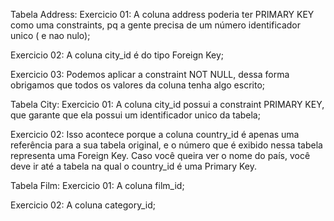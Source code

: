 Tabela Address:
Exercicio 01:
A coluna address poderia ter PRIMARY KEY como uma constraints, pq a gente precisa de um número identificador unico ( e nao nulo);


Exercicio 02:
A coluna city_id é do tipo Foreign Key;


Exercicio 03:
Podemos aplicar a constraint NOT NULL, dessa forma obrigamos que todos os valores da coluna tenha algo escrito;


Tabela City:
Exercicio 01:
A coluna city_id possui a constraint PRIMARY KEY, que garante que ela possui um identificador unico da tabela;


Exercicio 02:
Isso acontece porque a coluna country_id é apenas uma referência para a sua tabela original, e o número que é exibido nessa tabela representa uma Foreign Key. Caso você queira ver o nome do país, você deve ir até a tabela na qual o country_id é uma Primary Key.


Tabela Film:
Exercicio 01:
A coluna film_id;


Exercicio 02:
A coluna category_id;